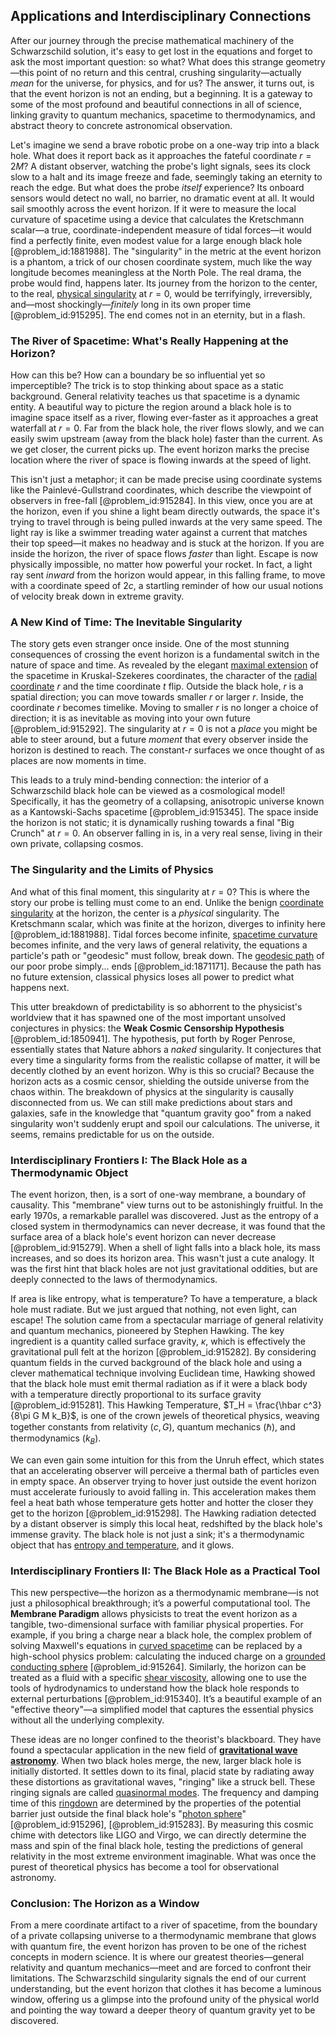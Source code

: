 ## Applications and Interdisciplinary Connections

After our journey through the precise mathematical machinery of the Schwarzschild solution, it's easy to get lost in the equations and forget to ask the most important question: so what? What does this strange geometry—this point of no return and this central, crushing singularity—actually *mean* for the universe, for physics, and for us? The answer, it turns out, is that the event horizon is not an ending, but a beginning. It is a gateway to some of the most profound and beautiful connections in all of science, linking gravity to quantum mechanics, spacetime to thermodynamics, and abstract theory to concrete astronomical observation.

Let's imagine we send a brave robotic probe on a one-way trip into a black hole. What does it report back as it approaches the fateful coordinate $r=2M$? A distant observer, watching the probe's light signals, sees its clock slow to a halt and its image freeze and fade, seemingly taking an eternity to reach the edge. But what does the probe *itself* experience? Its onboard sensors would detect no wall, no barrier, no dramatic event at all. It would sail smoothly across the event horizon. If it were to measure the local curvature of spacetime using a device that calculates the Kretschmann scalar—a true, coordinate-independent measure of tidal forces—it would find a perfectly finite, even modest value for a large enough black hole [@problem_id:1881988]. The "singularity" in the metric at the event horizon is a phantom, a trick of our chosen coordinate system, much like the way longitude becomes meaningless at the North Pole. The real drama, the probe would find, happens later. Its journey from the horizon to the center, to the real, [physical singularity](@article_id:260250) at $r=0$, would be terrifyingly, irreversibly, and—most shockingly—*finitely* long in its own proper time [@problem_id:915295]. The end comes not in an eternity, but in a flash.

### The River of Spacetime: What's Really Happening at the Horizon?

How can this be? How can a boundary be so influential yet so imperceptible? The trick is to stop thinking about space as a static background. General relativity teaches us that spacetime is a dynamic entity. A beautiful way to picture the region around a black hole is to imagine space itself as a river, flowing ever-faster as it approaches a great waterfall at $r=0$. Far from the black hole, the river flows slowly, and we can easily swim upstream (away from the black hole) faster than the current. As we get closer, the current picks up. The event horizon marks the precise location where the river of space is flowing inwards at the speed of light.

This isn't just a metaphor; it can be made precise using coordinate systems like the Painlevé-Gullstrand coordinates, which describe the viewpoint of observers in free-fall [@problem_id:915284]. In this view, once you are at the horizon, even if you shine a light beam directly outwards, the space it's trying to travel through is being pulled inwards at the very same speed. The light ray is like a swimmer treading water against a current that matches their top speed—it makes no headway and is stuck at the horizon. If you are inside the horizon, the river of space flows *faster* than light. Escape is now physically impossible, no matter how powerful your rocket. In fact, a light ray sent *inward* from the horizon would appear, in this falling frame, to move with a coordinate speed of $2c$, a startling reminder of how our usual notions of velocity break down in extreme gravity.

### A New Kind of Time: The Inevitable Singularity

The story gets even stranger once inside. One of the most stunning consequences of crossing the event horizon is a fundamental switch in the nature of space and time. As revealed by the elegant [maximal extension](@article_id:187899) of the spacetime in Kruskal-Szekeres coordinates, the character of the [radial coordinate](@article_id:164692) $r$ and the time coordinate $t$ flip. Outside the black hole, $r$ is a spatial direction; you can move towards smaller $r$ or larger $r$. Inside, the coordinate $r$ becomes timelike. Moving to smaller $r$ is no longer a choice of direction; it is as inevitable as moving into your own future [@problem_id:915292]. The singularity at $r=0$ is not a *place* you might be able to steer around, but a future *moment* that every observer inside the horizon is destined to reach. The constant-$r$ surfaces we once thought of as places are now moments in time.

This leads to a truly mind-bending connection: the interior of a Schwarzschild black hole can be viewed as a cosmological model! Specifically, it has the geometry of a collapsing, anisotropic universe known as a Kantowski-Sachs spacetime [@problem_id:915345]. The space inside the horizon is not static; it is dynamically rushing towards a final "Big Crunch" at $r=0$. An observer falling in is, in a very real sense, living in their own private, collapsing cosmos.

### The Singularity and the Limits of Physics

And what of this final moment, this singularity at $r=0$? This is where the story our probe is telling must come to an end. Unlike the benign [coordinate singularity](@article_id:158666) at the horizon, the center is a *physical* singularity. The Kretschmann scalar, which was finite at the horizon, diverges to infinity here [@problem_id:1881988]. Tidal forces become infinite, [spacetime curvature](@article_id:160597) becomes infinite, and the very laws of general relativity, the equations a particle's path or "geodesic" must follow, break down. The [geodesic path](@article_id:263610) of our poor probe simply... ends [@problem_id:1871171]. Because the path has no future extension, classical physics loses all power to predict what happens next.

This utter breakdown of predictability is so abhorrent to the physicist's worldview that it has spawned one of the most important unsolved conjectures in physics: the **Weak Cosmic Censorship Hypothesis** [@problem_id:1850941]. The hypothesis, put forth by Roger Penrose, essentially states that Nature abhors a *naked* singularity. It conjectures that every time a singularity forms from the realistic collapse of matter, it will be decently clothed by an event horizon. Why is this so crucial? Because the horizon acts as a cosmic censor, shielding the outside universe from the chaos within. The breakdown of physics at the singularity is causally disconnected from us. We can still make predictions about stars and galaxies, safe in the knowledge that "quantum gravity goo" from a naked singularity won't suddenly erupt and spoil our calculations. The universe, it seems, remains predictable for us on the outside.

### Interdisciplinary Frontiers I: The Black Hole as a Thermodynamic Object

The event horizon, then, is a sort of one-way membrane, a boundary of causality. This "membrane" view turns out to be astonishingly fruitful. In the early 1970s, a remarkable parallel was discovered. Just as the entropy of a closed system in thermodynamics can never decrease, it was found that the surface area of a black hole's event horizon can never decrease [@problem_id:915279]. When a shell of light falls into a black hole, its mass increases, and so does its horizon area. This wasn't just a cute analogy. It was the first hint that black holes are not just gravitational oddities, but are deeply connected to the laws of thermodynamics.

If area is like entropy, what is temperature? To have a temperature, a black hole must radiate. But we just argued that nothing, not even light, can escape! The solution came from a spectacular marriage of general relativity and quantum mechanics, pioneered by Stephen Hawking. The key ingredient is a quantity called surface gravity, $\kappa$, which is effectively the gravitational pull felt at the horizon [@problem_id:915282]. By considering quantum fields in the curved background of the black hole and using a clever mathematical technique involving Euclidean time, Hawking showed that the black hole must emit thermal radiation as if it were a black body with a temperature directly proportional to its surface gravity [@problem_id:915281]. This Hawking Temperature, $T_H = \frac{\hbar c^3}{8\pi G M k_B}$, is one of the crown jewels of theoretical physics, weaving together constants from relativity ($c, G$), quantum mechanics ($\hbar$), and thermodynamics ($k_B$).

We can even gain some intuition for this from the Unruh effect, which states that an accelerating observer will perceive a thermal bath of particles even in empty space. An observer trying to hover just outside the event horizon must accelerate furiously to avoid falling in. This acceleration makes them feel a heat bath whose temperature gets hotter and hotter the closer they get to the horizon [@problem_id:915298]. The Hawking radiation detected by a distant observer is simply this local heat, redshifted by the black hole's immense gravity. The black hole is not just a sink; it's a thermodynamic object that has [entropy and temperature](@article_id:154404), and it glows.

### Interdisciplinary Frontiers II: The Black Hole as a Practical Tool

This new perspective—the horizon as a thermodynamic membrane—is not just a philosophical breakthrough; it’s a powerful computational tool. The **Membrane Paradigm** allows physicists to treat the event horizon as a tangible, two-dimensional surface with familiar physical properties. For example, if you bring a charge near a black hole, the complex problem of solving Maxwell's equations in [curved spacetime](@article_id:184444) can be replaced by a high-school physics problem: calculating the induced charge on a [grounded conducting sphere](@article_id:271184) [@problem_id:915264]. Similarly, the horizon can be treated as a fluid with a specific [shear viscosity](@article_id:140552), allowing one to use the tools of hydrodynamics to understand how the black hole responds to external perturbations [@problem_id:915340]. It’s a beautiful example of an "effective theory"—a simplified model that captures the essential physics without all the underlying complexity.

These ideas are no longer confined to the theorist's blackboard. They have found a spectacular application in the new field of **[gravitational wave astronomy](@article_id:143840)**. When two black holes merge, the new, larger black hole is initially distorted. It settles down to its final, placid state by radiating away these distortions as gravitational waves, "ringing" like a struck bell. These ringing signals are called [quasinormal modes](@article_id:264044). The frequency and damping time of this [ringdown](@article_id:261011) are determined by the properties of the potential barrier just outside the final black hole's "[photon sphere](@article_id:158948)" [@problem_id:915296], [@problem_id:915283]. By measuring this cosmic chime with detectors like LIGO and Virgo, we can directly determine the mass and spin of the final black hole, testing the predictions of general relativity in the most extreme environment imaginable. What was once the purest of theoretical physics has become a tool for observational astronomy.

### Conclusion: The Horizon as a Window

From a mere coordinate artifact to a river of spacetime, from the boundary of a private collapsing universe to a thermodynamic membrane that glows with quantum fire, the event horizon has proven to be one of the richest concepts in modern science. It is where our greatest theories—general relativity and quantum mechanics—meet and are forced to confront their limitations. The Schwarzschild singularity signals the end of our current understanding, but the event horizon that clothes it has become a luminous window, offering us a glimpse into the profound unity of the physical world and pointing the way toward a deeper theory of quantum gravity yet to be discovered.
